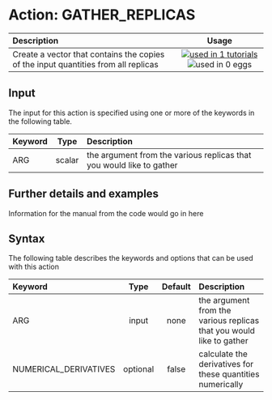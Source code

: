 # Action: GATHER_REPLICAS

| Description    | Usage |
|:--------|:--------:|
| Create a vector that contains the copies of the input quantities from all replicas | [![used in 1 tutorials](https://img.shields.io/badge/tutorials-1-green.svg)](https://www.plumed-tutorials.org/browse.html?search=GATHER_REPLICAS)![used in 0 eggs](https://img.shields.io/badge/nest-0-red.svg) | 

## Input

The input for this action is specified using one or more of the keywords in the following table.

| Keyword |  Type | Description |
|:--------|:------:|:-----------|
| ARG | scalar | the argument from the various replicas that you would like to gather |


## Further details and examples 
Information for the manual from the code would go in here 
## Syntax 
The following table describes the keywords and options that can be used with this action 

| Keyword | Type | Default | Description |
|:-------|:----:|:-------:|:-----------|
| ARG | input | none | the argument from the various replicas that you would like to gather |
| NUMERICAL_DERIVATIVES | optional | false |  calculate the derivatives for these quantities numerically |
